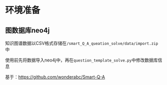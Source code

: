 # 环境准备
## 图数据库neo4j
知识图谱数据以CSV格式存储在`/smart_Q_A_queation_solve/data/import.zip`中

使用前先将数据导入neo4j中，再在`question_template_solve.py`中修改数据库信息

基于：https://github.com/wonderabc/Smart-Q-A
